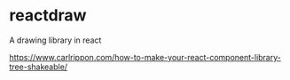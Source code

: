 # reactdraw

A drawing library in react

https://www.carlrippon.com/how-to-make-your-react-component-library-tree-shakeable/
